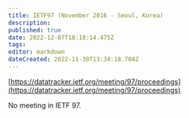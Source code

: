 ```yaml
---
title: IETF97 (November 2016 - Seoul, Korea)
description: 
published: true
date: 2022-12-07T18:18:14.475Z
tags: 
editor: markdown
dateCreated: 2022-11-30T13:34:18.704Z
---
```


[​https://datatracker.ietf.org/meeting/97/proceedings](https://datatracker.ietf.org/meeting/97/proceedings)

No meeting in IETF 97.
